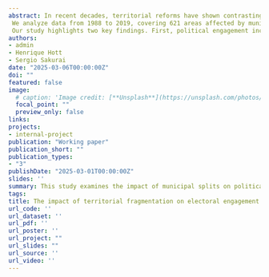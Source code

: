 ```yaml
---
abstract: In recent decades, territorial reforms have shown contrasting trends globally. Developed countries have focused on consolidating local governments into larger units for economies of scale and efficiency, while developing countries have opted for fragmentation to enhance political representation and resource allocation. This essay investigates how territorial divisions impact local governments in Brazil, focusing on their effects on political engagement and fiscal sustainability. 
 We analyze data from 1988 to 2019, covering 621 areas affected by municipal splits. We gathered voter turnout data from the Regional Electoral Courts (TREs) and the Superior Electoral Court (TSE) since 1988, along with local public financial data from 1991 to 2019. Our methodology employs a difference-in-differences estimator that is robust to group and time heterogeneity, using municipalities that attempted to split but were unsuccessful as a control group.
 Our study highlights two key findings. First, political engagement increased following the implementation of administrative divisions in both municipal and general elections. However, it becomes non-significant after ten years. Second, territorial fragmentation led to a higher reliance on vertical transfers and an increase in both current and capital expenditures, all without affecting the fiscal balance. Nonetheless, this fragmentation did not result in greater economic growth, which raises questions about the effectiveness of this policy.
authors:
- admin
- Henrique Hott
- Sergio Sakurai
date: "2025-03-06T00:00:00Z"
doi: ""
featured: false
image:
  # caption: 'Image credit: [**Unsplash**](https://unsplash.com/photos/s9CC2SKySJM)'
  focal_point: ""
  preview_only: false
links:
projects:
- internal-project
publication: "Working paper"
publication_short: ""
publication_types:
- "3"
publishDate: "2025-03-01T00:00:00Z"
slides: ''
summary: This study examines the impact of municipal splits on political engagement and fiscal sustainability in Brazil, analyzing data from 1988 to 2019 across 621 affected areas. Using a difference-in-differences approach, we find an initial rise in political engagement that fades after a decade. Additionally, fragmentation increases reliance on vertical transfers and raises expenditures without improving fiscal balance or fostering economic growth, questioning its effectiveness.
tags:
title: The impact of territorial fragmentation on electoral engagement and public finance
url_code: ''
url_dataset: ''
url_pdf: ''
url_poster: ''
url_project: ""
url_slides: ""
url_source: ''
url_video: ''
---
```

